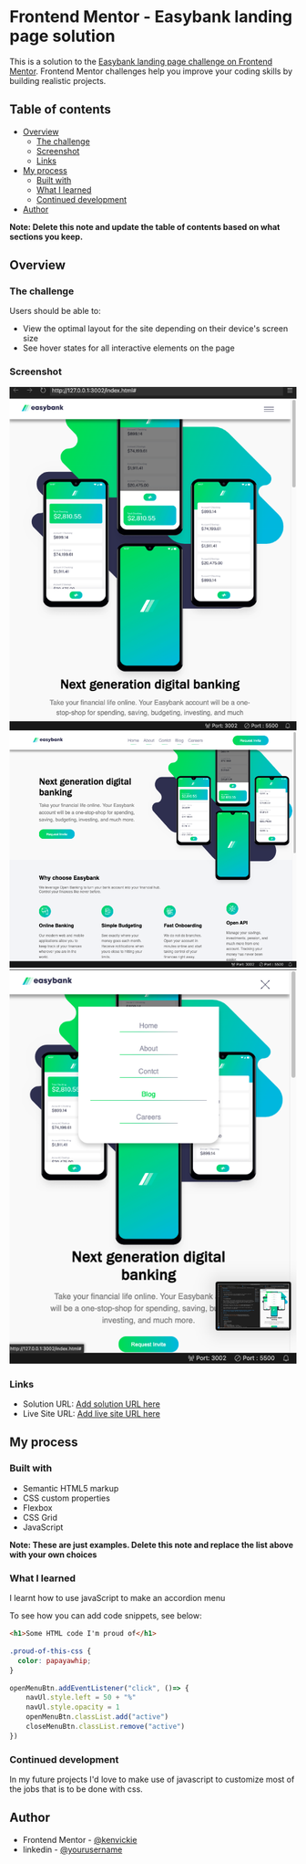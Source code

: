 # Frontend Mentor - Easybank landing page solution

This is a solution to the [Easybank landing page challenge on Frontend Mentor](https://www.frontendmentor.io/challenges/easybank-landing-page-WaUhkoDN). Frontend Mentor challenges help you improve your coding skills by building realistic projects. 

## Table of contents

- [Overview](#overview)
  - [The challenge](#the-challenge)
  - [Screenshot](#screenshot)
  - [Links](#links)
- [My process](#my-process)
  - [Built with](#built-with)
  - [What I learned](#what-i-learned)
  - [Continued development](#continued-development)
- [Author](#author)

**Note: Delete this note and update the table of contents based on what sections you keep.**

## Overview

### The challenge

Users should be able to:

- View the optimal layout for the site depending on their device's screen size
- See hover states for all interactive elements on the page

### Screenshot

![](./Screenshot%202024-01-06%20at%208.30.53%20AM.png)
![](./Screenshot%202024-01-06%20at%209.09.10%20AM.png)
![](./Screenshot%202024-01-06%20at%209.09.43%20AM.png)

### Links

- Solution URL: [Add solution URL here](https://your-solution-url.com)
- Live Site URL: [Add live site URL here](https://your-live-site-url.com)

## My process

### Built with

- Semantic HTML5 markup
- CSS custom properties
- Flexbox
- CSS Grid
- JavaScript

**Note: These are just examples. Delete this note and replace the list above with your own choices**

### What I learned

I learnt how to use javaScript to make an accordion menu

To see how you can add code snippets, see below:

```html
<h1>Some HTML code I'm proud of</h1>
```
```css
.proud-of-this-css {
  color: papayawhip;
}
```
```js
openMenuBtn.addEventListener("click", ()=> {
    navUl.style.left = 50 + "%"
    navUl.style.opacity = 1
    openMenuBtn.classList.add("active")
    closeMenuBtn.classList.remove("active")
})
```

### Continued development

In my future projects I'd love to make use of javascript to customize most of the jobs that is to be done with css.

## Author

- Frontend Mentor - [@kenvickie](https://www.frontendmentor.io/profile/kenvickie)
- linkedin - [@yourusername](https://www.linkedin.com/mynetwork/)

